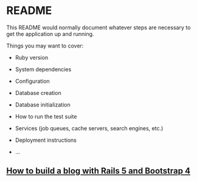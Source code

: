 # README

This README would normally document whatever steps are necessary to get the
application up and running.

Things you may want to cover:

* Ruby version

* System dependencies

* Configuration

* Database creation

* Database initialization

* How to run the test suite

* Services (job queues, cache servers, search engines, etc.)

* Deployment instructions

* ...

## [How to build a blog with Rails 5 and Bootstrap 4](https://www.youtube.com/playlist?list=PLjItgYqIzJ9XuCqSsMbolBjLPd-5pA9xj)
